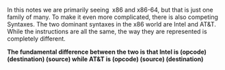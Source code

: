 In this notes we are primarily seeing  x86 and x86-64, but that is just one family of many. To make it even more complicated, there is also competing Syntaxes. The two dominant syntaxes in the x86 world are Intel and AT&T. While the instructions are all the same, the way they are represented is completely different.

**The fundamental difference between the two is that Intel is (opcode) (destination) (source) while AT&T is (opcode) (source) (destination)**
